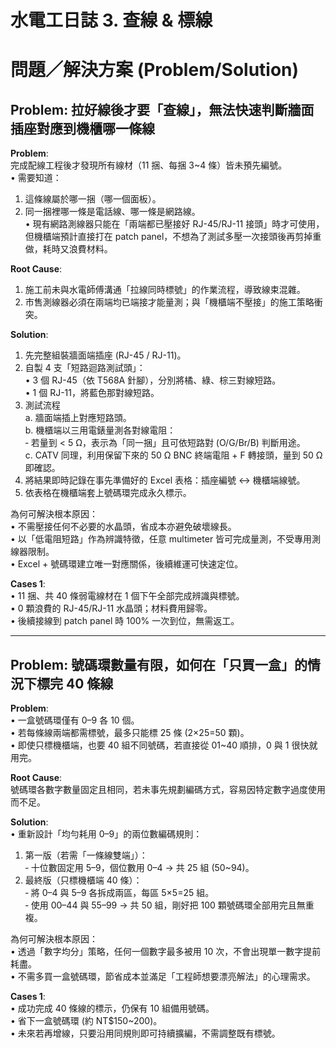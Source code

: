 # 水電工日誌 3. 查線 & 標線

# 問題／解決方案 (Problem/Solution)

## Problem: 拉好線後才要「查線」，無法快速判斷牆面插座對應到機櫃哪一條線

**Problem**:  
完成配線工程後才發現所有線材（11 捆、每捆 3~4 條）皆未預先編號。  
• 需要知道：  
  1. 這條線屬於哪一捆（哪一個面板）。  
  2. 同一捆裡哪一條是電話線、哪一條是網路線。  
• 現有網路測線器只能在「兩端都已壓接好 RJ-45/RJ-11 接頭」時才可使用，但機櫃端預計直接打在 patch panel，不想為了測試多壓一次接頭後再剪掉重做，耗時又浪費材料。

**Root Cause**:  
1. 施工前未與水電師傅溝通「拉線同時標號」的作業流程，導致線束混雜。  
2. 市售測線器必須在兩端均已端接才能量測；與「機櫃端不壓接」的施工策略衝突。

**Solution**:  
1. 先完整組裝牆面端插座 (RJ-45 / RJ-11)。  
2. 自製 4 支「短路迴路測試頭」：  
   • 3 個 RJ-45（依 T568A 針腳），分別將橘、綠、棕三對線短路。  
   • 1 個 RJ-11，將藍色那對線短路。  
3. 測試流程  
   a. 牆面端插上對應短路頭。  
   b. 機櫃端以三用電錶量測各對線電阻：  
      ‑ 若量到 < 5 Ω，表示為「同一捆」且可依短路對 (O/G/Br/B) 判斷用途。  
   c. CATV 同理，利用保留下來的 50 Ω BNC 終端電阻 + F 轉接頭，量到 50 Ω 即確認。  
4. 將結果即時記錄在事先準備好的 Excel 表格：插座編號 ↔ 機櫃端線號。  
5. 依表格在機櫃端套上號碼環完成永久標示。

為何可解決根本原因：  
• 不需壓接任何不必要的水晶頭，省成本亦避免破壞線長。  
• 以「低電阻短路」作為辨識特徵，任意 multimeter 皆可完成量測，不受專用測線器限制。  
• Excel + 號碼環建立唯一對應關係，後續維運可快速定位。

**Cases 1**:  
• 11 捆、共 40 條弱電線材在 1 個下午全部完成辨識與標號。  
• 0 顆浪費的 RJ-45/RJ-11 水晶頭；材料費用歸零。  
• 後續接線到 patch panel 時 100% 一次到位，無需返工。

---

## Problem: 號碼環數量有限，如何在「只買一盒」的情況下標完 40 條線

**Problem**:  
• 一盒號碼環僅有 0–9 各 10 個。  
• 若每條線兩端都需標號，最多只能標 25 條 (2×25=50 顆)。  
• 即使只標機櫃端，也要 40 組不同號碼，若直接從 01~40 順排，0 與 1 很快就用完。

**Root Cause**:  
號碼環各數字數量固定且相同，若未事先規劃編碼方式，容易因特定數字過度使用而不足。

**Solution**:  
• 重新設計「均勻耗用 0–9」的兩位數編碼規則：  
  1. 第一版（若需「一條線雙端」）：  
     ‑ 十位數固定用 5–9，個位數用 0–4 → 共 25 組 (50~94)。  
  2. 最終版（只標機櫃端 40 條）：  
     ‑ 將 0–4 與 5–9 各拆成兩區，每區 5×5=25 組。  
     ‑ 使用 00–44 與 55–99 → 共 50 組，剛好把 100 顆號碼環全部用完且無重複。  

為何可解決根本原因：  
• 透過「數字均分」策略，任何一個數字最多被用 10 次，不會出現單一數字提前耗盡。  
• 不需多買一盒號碼環，節省成本並滿足「工程師想要漂亮解法」的心理需求。

**Cases 1**:  
• 成功完成 40 條線的標示，仍保有 10 組備用號碼。  
• 省下一盒號碼環 (約 NT$150~200)。  
• 未來若再增線，只要沿用同規則即可持續擴編，不需調整既有標號。
